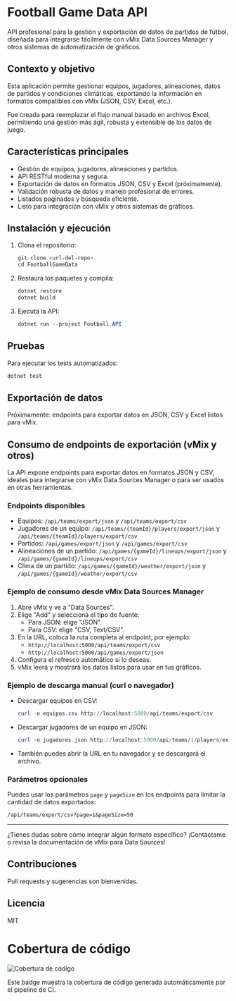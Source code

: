 # Football Game Data API

API profesional para la gestión y exportación de datos de partidos de fútbol, diseñada para integrarse fácilmente con vMix Data Sources Manager y otros sistemas de automatización de gráficos.

## Contexto y objetivo
Esta aplicación permite gestionar equipos, jugadores, alineaciones, datos de partidos y condiciones climáticas, exportando la información en formatos compatibles con vMix (JSON, CSV, Excel, etc.).

Fue creada para reemplazar el flujo manual basado en archivos Excel, permitiendo una gestión más ágil, robusta y extensible de los datos de juego.

## Características principales
- Gestión de equipos, jugadores, alineaciones y partidos.
- API RESTful moderna y segura.
- Exportación de datos en formatos JSON, CSV y Excel (próximamente).
- Validación robusta de datos y manejo profesional de errores.
- Listados paginados y búsqueda eficiente.
- Listo para integración con vMix y otros sistemas de gráficos.

## Instalación y ejecución
1. Clona el repositorio:
   ```powershell
   git clone <url-del-repo>
   cd FootballGameData
   ```
2. Restaura los paquetes y compila:
   ```powershell
   dotnet restore
   dotnet build
   ```
3. Ejecuta la API:
   ```powershell
   dotnet run --project Football.API
   ```

## Pruebas
Para ejecutar los tests automatizados:
```powershell
dotnet test
```

## Exportación de datos
Próximamente: endpoints para exportar datos en JSON, CSV y Excel listos para vMix.

## Consumo de endpoints de exportación (vMix y otros)

La API expone endpoints para exportar datos en formatos JSON y CSV, ideales para integrarse con vMix Data Sources Manager o para ser usados en otras herramientas.

### Endpoints disponibles

- Equipos: `/api/teams/export/json` y `/api/teams/export/csv`
- Jugadores de un equipo: `/api/teams/{teamId}/players/export/json` y `/api/teams/{teamId}/players/export/csv`
- Partidos: `/api/games/export/json` y `/api/games/export/csv`
- Alineaciones de un partido: `/api/games/{gameId}/lineups/export/json` y `/api/games/{gameId}/lineups/export/csv`
- Clima de un partido: `/api/games/{gameId}/weather/export/json` y `/api/games/{gameId}/weather/export/csv`

### Ejemplo de consumo desde vMix Data Sources Manager

1. Abre vMix y ve a "Data Sources".
2. Elige "Add" y selecciona el tipo de fuente:
   - Para JSON: elige "JSON".
   - Para CSV: elige "CSV, Text/CSV".
3. En la URL, coloca la ruta completa al endpoint, por ejemplo:
   - `http://localhost:5000/api/teams/export/csv`
   - `http://localhost:5000/api/games/export/json`
4. Configura el refresco automático si lo deseas.
5. vMix leerá y mostrará los datos listos para usar en tus gráficos.

### Ejemplo de descarga manual (curl o navegador)

- Descargar equipos en CSV:
  ```powershell
  curl -o equipos.csv http://localhost:5000/api/teams/export/csv
  ```
- Descargar jugadores de un equipo en JSON:
  ```powershell
  curl -o jugadores.json http://localhost:5000/api/teams/1/players/export/json
  ```
- También puedes abrir la URL en tu navegador y se descargará el archivo.

### Parámetros opcionales

Puedes usar los parámetros `page` y `pageSize` en los endpoints para limitar la cantidad de datos exportados:

```
/api/teams/export/csv?page=1&pageSize=50
```

---

¿Tienes dudas sobre cómo integrar algún formato específico? ¡Contáctame o revisa la documentación de vMix para Data Sources!

## Contribuciones
Pull requests y sugerencias son bienvenidas.

## Licencia
MIT

# Cobertura de código

![Cobertura de código](https://img.shields.io/badge/dynamic/xml?color=brightgreen&label=coverage&query=//coverage/line-rate&url=https://raw.githubusercontent.com/Ronald2/FootballGameData/main/coverage-summary.xml)

Este badge muestra la cobertura de código generada automáticamente por el pipeline de CI.
